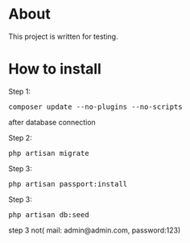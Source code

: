# About

This project is written for testing.

# How to install 


<p>Step 1:<pre>composer update --no-plugins --no-scripts </pre></p>

after database connection
<p>Step 2:<pre>php artisan migrate </pre> </p>

<p>Step 3:<pre>php artisan passport:install</pre></p>


<p>Step 3:<pre>php artisan db:seed</pre></p>
step 3 not( mail: admin@admin.com, password:123)

  


